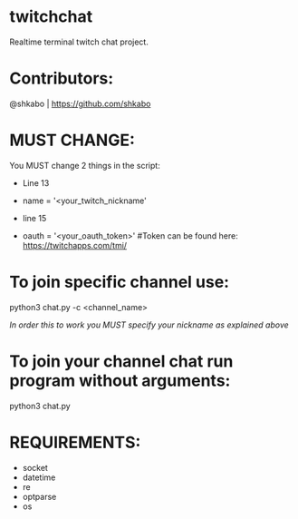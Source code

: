 # twitchchat
Realtime terminal twitch chat project.

# Contributors:
@shkabo | https://github.com/shkabo

# MUST CHANGE:
You MUST change 2 things in the script:
* Line 13
- name = '<your_twitch_nickname'
* line 15
- oauth = '<your_oauth_token>' #Token can be found here: https://twitchapps.com/tmi/

# To join specific channel use:
python3 chat.py -c <channel_name>

*In order this to work you MUST specify your nickname as explained above*
# To join your channel chat run program without arguments:
python3 chat.py

# REQUIREMENTS:
- socket
- datetime
- re
- optparse
- os
